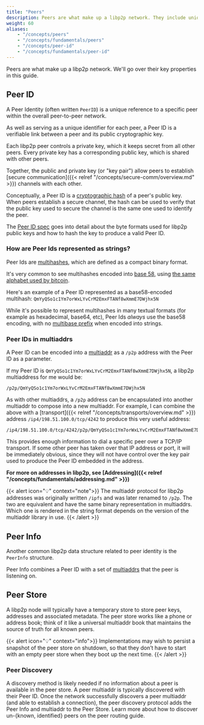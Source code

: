 ```yaml
---
title: "Peers"
description: Peers are what make up a libp2p network. They include unique identifiers and storage methods to facilitate peer-to-peer connections in libp2p.
weight: 60
aliases:
    - "/concepts/peers"
    - "/concepts/fundamentals/peers"
    - "/concepts/peer-id"
    - "/concepts/fundamentals/peer-id"
---
```


Peers are what make up a libp2p network. We'll go over their key
properties in this guide.

## Peer ID

A Peer Identity (often written `PeerID`) is a unique reference to a specific
peer within the overall peer-to-peer network.

As well as serving as a unique identifier for each peer, a Peer ID is
a verifiable link between a peer and its public cryptographic key.

Each libp2p peer controls a private key, which it keeps secret from all other
peers. Every private key has a corresponding public key, which is shared with
other peers.

Together, the public and private key (or "key pair") allow peers to establish
[secure communication]({{< relref "/concepts/secure-comm/overview.md" >}}) channels with each other.

Conceptually, a Peer ID is a [cryptographic hash][wiki_hash_function] of a peer's
public key. When peers establish a secure channel, the hash can be used to
verify that the public key used to secure the channel is the same one used
to identify the peer.

The [Peer ID spec][spec_peerid] goes into detail about the byte formats used
for libp2p public keys and how to hash the key to produce a valid Peer ID.

### How are Peer Ids represented as strings?

Peer Ids are [multihashes][definition_multihash], which are defined as a
compact binary format.

It's very common to see multihashes encoded into
[base 58][wiki_base58], using
[the same alphabet used by bitcoin](https://en.bitcoinwiki.org/wiki/Base58#Alphabet_Base58).

Here's an example of a Peer ID represented as a base58-encoded multihash:
`QmYyQSo1c1Ym7orWxLYvCrM2EmxFTANf8wXmmE7DWjhx5N`

While it's possible to represent multihashes in many textual formats
(for example as hexadecimal, base64, etc), Peer Ids *always* use the base58
encoding, with no [multibase prefix](https://github.com/multiformats/multibase)
when encoded into strings.

### Peer IDs in multiaddrs

A Peer ID can be encoded into a [multiaddr][definition_multiaddr] as a `/p2p`
address with the Peer ID as a parameter.

If my Peer ID is `QmYyQSo1c1Ym7orWxLYvCrM2EmxFTANf8wXmmE7DWjhx5N`, a
libp2p multiaddress for me would be:

```shell
/p2p/QmYyQSo1c1Ym7orWxLYvCrM2EmxFTANf8wXmmE7DWjhx5N
```

As with other multiaddrs, a `/p2p` address can be encapsulated into
another multiaddr to compose into a new multiaddr. For example, I can combine
the above with a [transport]({{< relref "/concepts/transports/overview.md" >}}) address
`/ip4/198.51.100.0/tcp/4242` to produce this very useful address:

```shell
/ip4/198.51.100.0/tcp/4242/p2p/QmYyQSo1c1Ym7orWxLYvCrM2EmxFTANf8wXmmE7DWjhx5N
```

This provides enough information to dial a specific peer over a TCP/IP
transport. If some other peer has taken over that IP address or port, it will be
immediately obvious, since they will not have control over the key pair used to
produce the Peer ID embedded in the address.

**For more on addresses in libp2p, see [Addressing]({{< relref "/concepts/fundamentals/addressing.md" >}})**

{{< alert icon="💡" context="note">}}
The multiaddr protocol for libp2p addresses was originally written `/ipfs` and was later renamed to `/p2p`.
The two are equivalent and have the same binary representation in multiaddrs.
Which one is rendered in the string format depends on the version of the multiaddr library in use.
{{< /alert >}}

## Peer Info

Another common libp2p data structure related to peer identity is the `PeerInfo`
structure.

Peer Info combines a Peer ID with a set of [multiaddrs][definition_multiaddr]
that the peer is listening on.

## Peer Store

A libp2p node will typically have a temporary store to store peer keys,
addresses and associated metadata. The peer store works like a phone or address
book; think of it like a universal multiaddr book that maintains the source of truth
for all known peers.

{{< alert icon="💡" context="info">}}
Implementations may wish to persist a snapshot of the peer store on shutdown, so that
they don’t have to start with an empty peer store when they boot up the next time.
{{< /alert >}}

### Peer Discovery

A discovery method is likely needed if no information about a peer is available in the
peer store. A peer multiaddr is typically discovered with their Peer ID. Once the network
successfully discovers a peer multiaddr (and able to establish a connection), the peer discovery
protocol adds the Peer Info and multiaddr to the Peer Store. Learn more about how to discover
un-{known, identified} peers on the peer routing guide.

<!-- to add when peer routing guide is up -->

[wiki_hash_function]: https://en.wikipedia.org/wiki/Cryptographic_hash_function
[wiki_base58]: https://en.wikipedia.org/wiki/Base58

[definition_multiaddr]: /concepts/appendix/glossary#multiaddr
[definition_multihash]: /concepts/appendix/glossary#multihash

[spec_peerid]: https://github.com/libp2p/specs/blob/master/peer-ids/peer-ids.md
[identity]: https://github.com/libp2p/specs/blob/master/identify/README.md#identifypush
